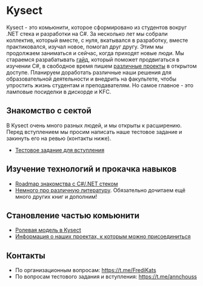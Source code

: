 # Kysect

Kysect - это комьюнити, которое сформировано из студентов вокруг .NET стека и разработки на C#. За несколько лет мы собрали коллектив, который вместе, с нуля, вкатывался в разработку, вместе практиковался, изучал новое, помогал друг другу. Этим мы продолжаем заниматься и сейчас, когда приходят новые люди. Мы стараемся разрабатывать [гайд](/roadmap/csharp.md), который поможет продвигаться в изучении C#, в свободное время пишем [различные проекты](/projects.md) в открытом доступе. Планируем доработать различные наши решения для образовательной деятельности и внедрить на факультете, чтобы упростить жизнь студентам и преподавателям. Но самое главное - это ламповые посиделки в дискорде и KFC.

## Знакомство с сектой

В Kysect очень много разных людей, и мы открыты к расширению. Перед вступлением мы просим написать наше тестовое задание и закинуть его на ревью (контакты ниже).

- [Тестовое задание для вступления](intro-task.md)

## Изучение технологий и прокачка навыков

- [Roadmap знакомства с C#/.NET стеком](/roadmap/csharp.md)
- [Немного про различную литературу](material/books.md). Обязательно дочитаем ещё много других книг и дополним!

## Становление частью комьюнити

- [Ролевая модель в Kysect](/discord-roles.md)
- [Информация о наших проектах, к которым можно присоединиться](/projects.md)

## Контакты

- По организационным вопросам: https://t.me/FrediKats
- По вопросам тестового задания и вступления: https://t.me/annchouss
